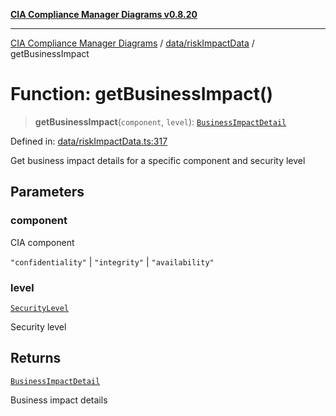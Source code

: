 [**CIA Compliance Manager Diagrams v0.8.20**](../../../README.md)

***

[CIA Compliance Manager Diagrams](../../../modules.md) / [data/riskImpactData](../README.md) / getBusinessImpact

# Function: getBusinessImpact()

> **getBusinessImpact**(`component`, `level`): [`BusinessImpactDetail`](../../../types/interfaces/BusinessImpactDetail.md)

Defined in: [data/riskImpactData.ts:317](https://github.com/Hack23/cia-compliance-manager/blob/9180e2700dca841f6711d7243c036db4de73db57/src/data/riskImpactData.ts#L317)

Get business impact details for a specific component and security level

## Parameters

### component

CIA component

`"confidentiality"` | `"integrity"` | `"availability"`

### level

[`SecurityLevel`](../../../types/cia/type-aliases/SecurityLevel.md)

Security level

## Returns

[`BusinessImpactDetail`](../../../types/interfaces/BusinessImpactDetail.md)

Business impact details
